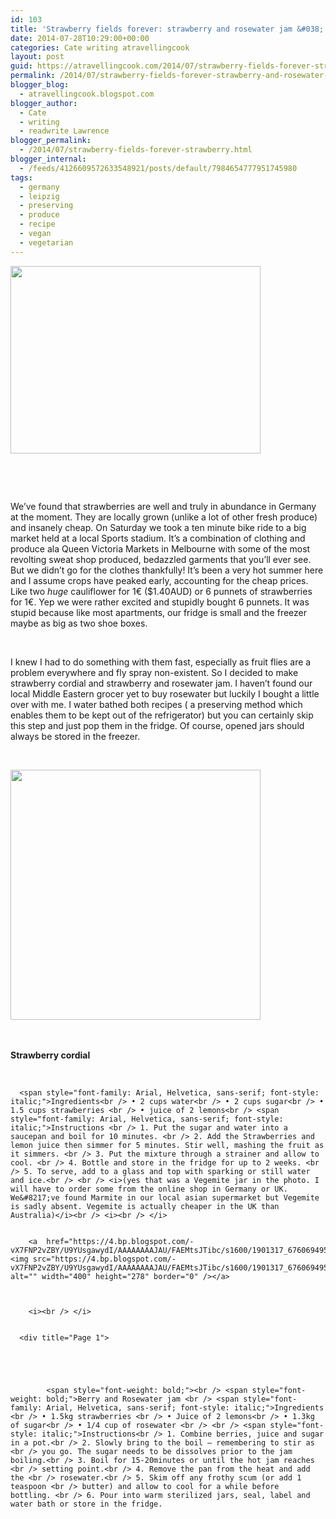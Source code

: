 ```yaml
---
id: 103
title: 'Strawberry fields forever: strawberry and rosewater jam &#038; strawberry cordial'
date: 2014-07-28T10:29:00+00:00
categories: Cate writing atravellingcook
layout: post
guid: https://atravellingcook.com/2014/07/strawberry-fields-forever-strawberry-and-rosewater-jam-strawberry-cordial.html
permalink: /2014/07/strawberry-fields-forever-strawberry-and-rosewater-jam-strawberry-cordial.html
blogger_blog:
  - atravellingcook.blogspot.com
blogger_author:
  - Cate
  - writing
  - readwrite Lawrence
blogger_permalink:
  - /2014/07/strawberry-fields-forever-strawberry.html
blogger_internal:
  - /feeds/4126609572633548921/posts/default/7984654777951745980
tags:
  - germany
  - leipzig
  - preserving
  - produce
  - recipe
  - vegan
  - vegetarian
---
```








  <a  href="https://2.bp.blogspot.com/-QQWApEjGyrY/U9YVFJsZ9UI/AAAAAAAAJAc/-VdOD4XEPMw/s1600/dscn1429.jpg"><img src="https://2.bp.blogspot.com/-QQWApEjGyrY/U9YVFJsZ9UI/AAAAAAAAJAc/-VdOD4XEPMw/s1600/dscn1429.jpg" alt="" width="400" height="300" border="0" /></a>



   



   



  We&#8217;ve found that strawberries are well and truly in abundance in Germany at the moment. They are locally grown (unlike a lot of other fresh produce) and insanely cheap. On Saturday we took a ten minute bike ride to a big market held at a local Sports stadium. It&#8217;s a combination of clothing and produce ala Queen Victoria Markets in Melbourne with some of the most revolting sweat shop produced, bedazzled garments that you&#8217;ll ever see. But we didn&#8217;t go for the clothes thankfully! It&#8217;s been a very hot summer here and I assume crops have peaked early, accounting for the cheap prices. Like two <i>huge </i>cauliflower for 1€ ($1.40AUD) or 6 punnets of strawberries for 1€. Yep we were rather excited and stupidly bought 6 punnets. It was stupid because like most apartments, our fridge is small and the freezer maybe as big as two shoe boxes. 



   



  I knew I had to do something with them fast, especially as fruit flies are a problem everywhere and fly spray non-existent. So I decided to make strawberry cordial and strawberry and rosewater jam. I haven&#8217;t found our local Middle Eastern grocer yet to buy rosewater but luckily I bought a little over with me. I water bathed both recipes ( a preserving method which enables them to be kept out of the refrigerator) but you can certainly skip this step and just pop them in the fridge. Of course, opened jars should always be stored in the freezer. 





   



  <a  href="https://2.bp.blogspot.com/-g58QITRDHWc/U9YTYA1w8rI/AAAAAAAAJAI/EYcwVUWJV4o/s1600/540134_445924418780307_607739161_n.jpg"><img src="https://2.bp.blogspot.com/-g58QITRDHWc/U9YTYA1w8rI/AAAAAAAAJAI/EYcwVUWJV4o/s1600/540134_445924418780307_607739161_n.jpg" alt="" width="400" height="400" border="0" /></a>


<br /> <b><br /> </b><b>Strawberry cordial</b>
  
<br /> 

<div title="Page 1">
  
    
      <span style="font-family: Arial, Helvetica, sans-serif; font-style: italic;">Ingredients<br /> • 2 cups water<br /> • 2 cups sugar<br /> • 1.5 cups strawberries <br /> • juice of 2 lemons<br /> <span style="font-family: Arial, Helvetica, sans-serif; font-style: italic;">Instructions <br /> 1. Put the sugar and water into a saucepan and boil for 10 minutes. <br /> 2. Add the Strawberries and lemon juice then simmer for 5 minutes. Stir well, mashing the fruit as it simmers. <br /> 3. Put the mixture through a strainer and allow to cool. <br /> 4. Bottle and store in the fridge for up to 2 weeks. <br /> 5. To serve, add to a glass and top with sparking or still water and ice.<br /> <br /> <i>(yes that was a Vegemite jar in the photo. I will have to order some from the online shop in Germany or UK. We&#8217;ve found Marmite in our local asian supermarket but Vegemite is sadly absent. Vegemite is actually cheaper in the UK than Australia)</i><br /> <i><br /> </i> 
      
      
        <a  href="https://4.bp.blogspot.com/-vX7FNP2vZBY/U9YUsgawydI/AAAAAAAAJAU/FAEMtsJTibc/s1600/1901317_676069495765797_599644079_n.jpg"><img src="https://4.bp.blogspot.com/-vX7FNP2vZBY/U9YUsgawydI/AAAAAAAAJAU/FAEMtsJTibc/s1600/1901317_676069495765797_599644079_n.jpg" alt="" width="400" height="278" border="0" /></a>
      
      
      
        <i><br /> </i> 
      
      
      <div title="Page 1">
        
        
        
        
          
            <span style="font-weight: bold;"><br /> <span style="font-weight: bold;">Berry and Rosewater jam <br /> <span style="font-family: Arial, Helvetica, sans-serif; font-style: italic;">Ingredients <br /> • 1.5kg strawberries <br /> • Juice of 2 lemons<br /> • 1.3kg of sugar<br /> • 1/4 cup of rosewater <br /> <br /> <span style="font-style: italic;">Instructions<br /> 1. Combine berries, juice and sugar in a pot.<br /> 2. Slowly bring to the boil – remembering to stir as <br /> you go. The sugar needs to be dissolves prior to the jam boiling.<br /> 3. Boil for 15-20minutes or until the hot jam reaches <br /> setting point.<br /> 4. Remove the pan from the heat and add the <br /> rosewater.<br /> 5. Skim off any frothy scum (or add 1 teaspoon <br /> butter) and allow to cool for a while before bottling. <br /> 6. Pour into warm sterilized jars, seal, label and water bath or store in the fridge.
          
        
      
    
  
